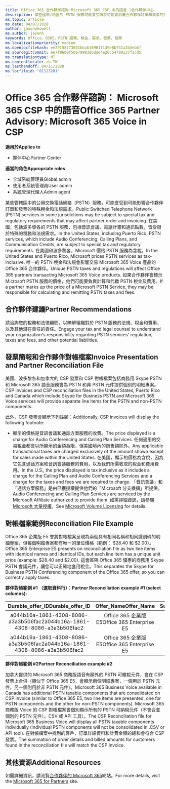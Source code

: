```yaml
---
title: Office 365 合作夥伴諮詢-Microsoft 365 CSP 中的語音 |合作夥伴中心
description: 某些國家/地區的 PSTN 服務可能會受限於可能會影響合作夥伴訂單和發票的特殊稅金和法規需求。
ms.topic: article
ms.date: 04/07/2020
author: jasonwhowell
ms.author: jasonh
keywords: Office，O365，PSTN 服務，稅金，需求，發票，發票
ms.localizationpriority: medium
ms.openlocfilehash: ee29158773041bbab16961f139e8b731a2b3ebbf
ms.sourcegitcommit: ee7f8600f566799838bda64e26c54799137f2cd5
ms.translationtype: MT
ms.contentlocale: zh-TW
ms.lasthandoff: 04/11/2020
ms.locfileid: "81123281"
---
```

# <a name="office-365-partner-advisory-microsoft-365-voice-in-csp"></a><span data-ttu-id="9e9ae-104">Office 365 合作夥伴諮詢： Microsoft 365 CSP 中的語音</span><span class="sxs-lookup"><span data-stu-id="9e9ae-104">Office 365 Partner Advisory: Microsoft 365 Voice in CSP</span></span>

<span data-ttu-id="9e9ae-105">**適用於**</span><span class="sxs-lookup"><span data-stu-id="9e9ae-105">**Applies to**</span></span>

- <span data-ttu-id="9e9ae-106">夥伴中心</span><span class="sxs-lookup"><span data-stu-id="9e9ae-106">Partner Center</span></span>  

<span data-ttu-id="9e9ae-107">**適當的角色**</span><span class="sxs-lookup"><span data-stu-id="9e9ae-107">**Appropriate roles**</span></span>
-    <span data-ttu-id="9e9ae-108">全域系統管理員</span><span class="sxs-lookup"><span data-stu-id="9e9ae-108">Global admin</span></span>
-    <span data-ttu-id="9e9ae-109">使用者系統管理員</span><span class="sxs-lookup"><span data-stu-id="9e9ae-109">User admin</span></span>
-    <span data-ttu-id="9e9ae-110">系統管理代理人</span><span class="sxs-lookup"><span data-stu-id="9e9ae-110">Admin agent</span></span>

<span data-ttu-id="9e9ae-111">某些管轄區中的公用交換電話網絡（PSTN）服務，可能會受到可能影響合作夥伴訂單和發票的特殊稅金和法規需求。</span><span class="sxs-lookup"><span data-stu-id="9e9ae-111">Public Switched Telephone Network (PSTN) services in some jurisdictions may be subject to special tax and regulatory requirements that may affect partner order and invoicing.</span></span> <span data-ttu-id="9e9ae-112">在美國，包括波多黎各的 PSTN 服務，包括音訊會議、電話計畫和通訊點數，皆受限於特殊的稅務和法規需求。</span><span class="sxs-lookup"><span data-stu-id="9e9ae-112">In the United States, including Puerto Rico, PSTN services, which include Audio Conferencing, Calling Plans, and Communication Credits, are subject to special tax and regulatory requirements.</span></span> <span data-ttu-id="9e9ae-113">在美國和波多黎各，Microsoft 價格 PSTN 服務為含稅。</span><span class="sxs-lookup"><span data-stu-id="9e9ae-113">In the United States and Puerto Rico, Microsoft prices PSTN services as tax-inclusive.</span></span>  <span data-ttu-id="9e9ae-114">唯一的 PSTN 稅金和法規會影響交易 Microsoft 365 Voice 產品的 Office 365 合作夥伴。</span><span class="sxs-lookup"><span data-stu-id="9e9ae-114">Unique PSTN taxes and regulations will affect Office 365 partners transacting Microsoft 365 Voice products.</span></span>  <span data-ttu-id="9e9ae-115">如果合作夥伴會標示 Microsoft PSTN 服務的價格，他們可能要負責計算和代繳 PSTN 稅金及費用。</span><span class="sxs-lookup"><span data-stu-id="9e9ae-115">If a partner marks up the price of a Microsoft PSTN Service, they may be responsible for calculating and remitting PSTN taxes and fees.</span></span>

## <a name="partner-recommendations"></a><span data-ttu-id="9e9ae-116">合作夥伴建議</span><span class="sxs-lookup"><span data-stu-id="9e9ae-116">Partner Recommendations</span></span>

<span data-ttu-id="9e9ae-117">請洽詢您的稅務和法律顧問，以瞭解組織對於 PSTN 服務的法規、稅金和費用，以及其他潛在責任的責任。</span><span class="sxs-lookup"><span data-stu-id="9e9ae-117">Engage your tax and legal counsel to understand your organization's responsibility regarding PSTN services' regulation, taxes and fees, and other potential liabilities.</span></span>

## <a name="invoice-presentation-and-partner-reconciliation-file"></a><span data-ttu-id="9e9ae-118">發票簡報和合作夥伴對帳檔案</span><span class="sxs-lookup"><span data-stu-id="9e9ae-118">Invoice Presentation and Partner Reconciliation File</span></span>

<span data-ttu-id="9e9ae-119">美國、波多黎各和加拿大的 CSP 發票和 CSP 對帳檔案包括商務用 Skype PSTN 和 Microsoft 365 語音服務會為 PSTN 和非 PSTN 元件提供個別的明細專案。</span><span class="sxs-lookup"><span data-stu-id="9e9ae-119">CSP invoices and CSP reconciliation files in the United States, Puerto Rico and Canada which include Skype for Business PSTN and Microsoft 365 Voice services will provide separate line items for the PSTN and non-PSTN components.</span></span>

<span data-ttu-id="9e9ae-120">此外，CSP 發票會顯示下列註腳：</span><span class="sxs-lookup"><span data-stu-id="9e9ae-120">Additionally, CSP invoices will display the following footnote:</span></span>

* <span data-ttu-id="9e9ae-121">顯示的價格是音訊會議和通話方案服務的收費。</span><span class="sxs-lookup"><span data-stu-id="9e9ae-121">The price displayed is a charge for Audio Conferencing and Calling Plan Services.</span></span>  <span data-ttu-id="9e9ae-122">任何適用的交易稅金都會以所顯示的金額為限，但美國境內的銷售額除外。</span><span class="sxs-lookup"><span data-stu-id="9e9ae-122">Any applicable transactional taxes are charged exclusively of the amount shown except for sales made within the United States.</span></span>  <span data-ttu-id="9e9ae-123">在美國，顯示的價格為含稅，因為它包含通話方案和音訊會議服務的費用，以及我們所需收取的稅金和費用費用。</span><span class="sxs-lookup"><span data-stu-id="9e9ae-123">In the U.S., the price displayed is tax inclusive as it includes a charge for the Calling Plan and Audio Conferencing Services and a charge for the taxes and fees we are required to charge.</span></span>  <span data-ttu-id="9e9ae-124">「音訊會議」和「通話方案服務」是由已獲授權提供他們的「Microsoft 分支機搆」所提供。</span><span class="sxs-lookup"><span data-stu-id="9e9ae-124">Audio Conferencing and Calling Plan Services are serviced by the Microsoft Affiliate authorized to provide them.</span></span>  <span data-ttu-id="9e9ae-125">如需詳細資訊，請參閱[Microsoft 大量授權](https://go.microsoft.com/fwlink/?LinkId=690247)。</span><span class="sxs-lookup"><span data-stu-id="9e9ae-125">See [Microsoft Volume Licensing](https://go.microsoft.com/fwlink/?LinkId=690247) for details.</span></span>

## <a name="reconciliation-file-example"></a><span data-ttu-id="9e9ae-126">對帳檔案範例</span><span class="sxs-lookup"><span data-stu-id="9e9ae-126">Reconciliation File Example</span></span>

<span data-ttu-id="9e9ae-127">Office 365 企業版 E5 會將對帳檔案呈現為兩個具有相同名稱和相同識別碼的明細專案，但每個明細專案都有唯一的單位價格（範例： $28.40 和 $2.00）。</span><span class="sxs-lookup"><span data-stu-id="9e9ae-127">Office 365 Enterprise E5 presents on reconciliation file as two line items with identical names and identical IDs, but each line item has a unique unit price (example: $28.40 and $2.00).</span></span> <span data-ttu-id="9e9ae-128">這會區隔 Office 365 優惠的商務用 Skype PSTN 會議元件，讓您可以正確地套用稅金。</span><span class="sxs-lookup"><span data-stu-id="9e9ae-128">This separates the Skype for Business PSTN Conferencing component of the Office 365 offer, so you can correctly apply taxes.</span></span>

<span data-ttu-id="9e9ae-129">**夥伴對帳範例 #1 （選取資料行）：**</span><span class="sxs-lookup"><span data-stu-id="9e9ae-129">**Partner Reconciliation example #1 (select columns):**</span></span>

|<span data-ttu-id="9e9ae-130">**Durable_offer_ID**</span><span class="sxs-lookup"><span data-stu-id="9e9ae-130">**Durable_offer_ID**</span></span>|<span data-ttu-id="9e9ae-131">**Offer_Name**</span><span class="sxs-lookup"><span data-stu-id="9e9ae-131">**Offer_Name**</span></span>|<span data-ttu-id="9e9ae-132">**Subscription_Start_Date**</span><span class="sxs-lookup"><span data-stu-id="9e9ae-132">**Subscription_Start_Date**</span></span>|<span data-ttu-id="9e9ae-133">**Subscription_End_Date**</span><span class="sxs-lookup"><span data-stu-id="9e9ae-133">**Subscription_End_Date**</span></span>|<span data-ttu-id="9e9ae-134">**Charge_Start_Date**</span><span class="sxs-lookup"><span data-stu-id="9e9ae-134">**Charge_Start_Date**</span></span>|<span data-ttu-id="9e9ae-135">**Charge_End_Date**</span><span class="sxs-lookup"><span data-stu-id="9e9ae-135">**Charge_End_Date**</span></span>|<span data-ttu-id="9e9ae-136">**Charge_Type**</span><span class="sxs-lookup"><span data-stu-id="9e9ae-136">**Charge_Type**</span></span>|<span data-ttu-id="9e9ae-137">**Unit_Price**</span><span class="sxs-lookup"><span data-stu-id="9e9ae-137">**Unit_Price**</span></span>|
|:----:|:----:|:----:|:----:|:----:|:----:|:----:|:----:|
|<span data-ttu-id="9e9ae-138">a044b16a-1861-4308-8086-a3a3b506fac2</span><span class="sxs-lookup"><span data-stu-id="9e9ae-138">a044b16a-1861-4308-8086-a3a3b506fac2</span></span>   |<span data-ttu-id="9e9ae-139">Office 365 企業版 E5</span><span class="sxs-lookup"><span data-stu-id="9e9ae-139">Office 365 Enterprise E5</span></span>   |<span data-ttu-id="9e9ae-140">8/10/2019 0:00</span><span class="sxs-lookup"><span data-stu-id="9e9ae-140">8/10/2019 0:00</span></span>   |<span data-ttu-id="9e9ae-141">8/11/2019 0:00</span><span class="sxs-lookup"><span data-stu-id="9e9ae-141">8/11/2019 0:00</span></span>   |<span data-ttu-id="9e9ae-142">8/11/2019 0:00</span><span class="sxs-lookup"><span data-stu-id="9e9ae-142">8/11/2019 0:00</span></span>|<span data-ttu-id="9e9ae-143">9/10/2019 0:00</span><span class="sxs-lookup"><span data-stu-id="9e9ae-143">9/10/2019 0:00</span></span>   |<span data-ttu-id="9e9ae-144">循環費用</span><span class="sxs-lookup"><span data-stu-id="9e9ae-144">Cycle fee</span></span>   |<span data-ttu-id="9e9ae-145">28.40</span><span class="sxs-lookup"><span data-stu-id="9e9ae-145">28.40</span></span>   |
|<span data-ttu-id="9e9ae-146">a044b16a-1861-4308-8086-a3a3b506fac2</span><span class="sxs-lookup"><span data-stu-id="9e9ae-146">a044b16a-1861-4308-8086-a3a3b506fac2</span></span>   |<span data-ttu-id="9e9ae-147">Office 365 企業版 E5</span><span class="sxs-lookup"><span data-stu-id="9e9ae-147">Office 365 Enterprise E5</span></span>   |<span data-ttu-id="9e9ae-148">8/10/2019 0:00</span><span class="sxs-lookup"><span data-stu-id="9e9ae-148">8/10/2019 0:00</span></span>   |<span data-ttu-id="9e9ae-149">8/11/2019 0:00</span><span class="sxs-lookup"><span data-stu-id="9e9ae-149">8/11/2019 0:00</span></span>   |<span data-ttu-id="9e9ae-150">8/11/2019 0:00</span><span class="sxs-lookup"><span data-stu-id="9e9ae-150">8/11/2019 0:00</span></span>   |<span data-ttu-id="9e9ae-151">9/10/2019 0:00</span><span class="sxs-lookup"><span data-stu-id="9e9ae-151">9/10/2019 0:00</span></span>   |<span data-ttu-id="9e9ae-152">循環費用</span><span class="sxs-lookup"><span data-stu-id="9e9ae-152">Cycle fee</span></span>   |<span data-ttu-id="9e9ae-153">2.00</span><span class="sxs-lookup"><span data-stu-id="9e9ae-153">2.00</span></span>   |

<span data-ttu-id="9e9ae-154">**夥伴對帳範例 #2**</span><span class="sxs-lookup"><span data-stu-id="9e9ae-154">**Partner Reconciliation example #2**</span></span>

<span data-ttu-id="9e9ae-155">加拿大提供的 Microsoft 365 商務版語音有額外的 PSTN 可繳稅元件，會在 CSP 發票上合併（類似于 Office 365 E5，會顯示兩個明細專案，一個用於 PSTN 元件，另一個則用於非 PSTN 元件）。</span><span class="sxs-lookup"><span data-stu-id="9e9ae-155">Microsoft 365 Business Voice available in Canada has additional PSTN taxable components that are consolidated on CSP Invoice (similar to Office 365 E5, two line items are presented, one for PSTN components and the other for non-PSTN components).</span></span>  <span data-ttu-id="9e9ae-156">Microsoft 365 商務版 Voice 的 CSP 對帳檔案會個別顯示所有的 PSTN 可納稅元件（不會合並個別的 PSTN 元件）。CSV 或 API 工具）。</span><span class="sxs-lookup"><span data-stu-id="9e9ae-156">The CSP Reconciliation file for Microsoft 365 Business Voice will display all PSTN taxable components individually (individual PSTN components will not be consolidated in .CSV or API tool).</span></span>  <span data-ttu-id="9e9ae-157">在對帳檔案中找到的客戶，訂單詳細資料和計費金額的總和會符合 CSP 發票。</span><span class="sxs-lookup"><span data-stu-id="9e9ae-157">The summation of order details and billed amounts for customers found in the reconciliation file will match the CSP Invoice.</span></span>

## <a name="additional-resources"></a><span data-ttu-id="9e9ae-158">其他資源</span><span class="sxs-lookup"><span data-stu-id="9e9ae-158">Additional Resources</span></span>
<span data-ttu-id="9e9ae-159">如需詳細資訊，請流覽[合作夥伴的 Microsoft 365](https://www.microsoft.com/microsoft-365/partners/)網站。</span><span class="sxs-lookup"><span data-stu-id="9e9ae-159">For more details, visit the [Microsoft 365 for Partners](https://www.microsoft.com/microsoft-365/partners/) site.</span></span>

